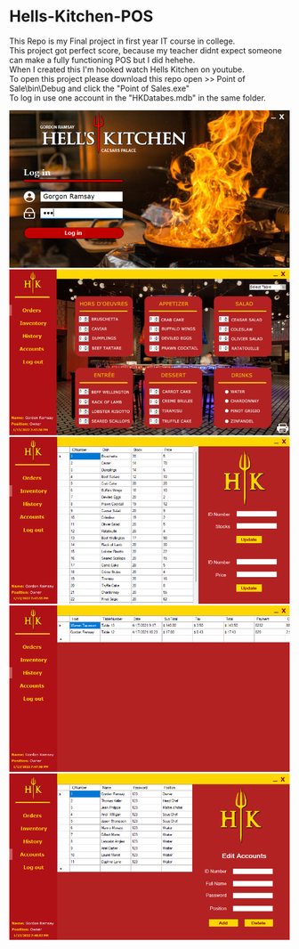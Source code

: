 # Hells-Kitchen-POS

This Repo is my Final project in first year IT course in college.\
This project got perfect score, because my teacher didnt expect someone can make a fully functioning POS but I did hehehe.\
When I created this I'm hooked watch Hells Kitchen on youtube.\
To open this project please download this repo open >> Point of Sale\bin\Debug and click the "Point of Sales.exe"\
To log in use one account in the "HKDatabes.mdb" in the same folder.

![](thumbnail/thumbnail.png)
![](thumbnail/thumbnail-1.png)
![](thumbnail/thumbnail-2.png)
![](thumbnail/thumbnail-3.png)
![](thumbnail/thumbnail-4.png)
